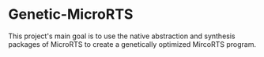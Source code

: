 # Genetic-MicroRTS
This project's main goal is to use the native abstraction and synthesis packages of MicroRTS to create a genetically optimized MircoRTS program.
